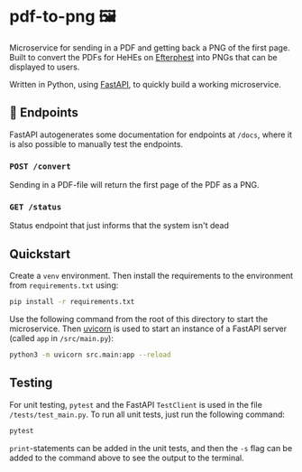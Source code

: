 # pdf-to-png 🖼

Microservice for sending in a PDF and getting back a PNG of the first page. Built to convert the PDFs for HeHEs on [Efterphest](https://github.com/esek/efterphest) into PNGs that can be displayed to users.

Written in Python, using [FastAPI](https://fastapi.tiangolo.com/), to quickly build a working microservice.

## 🚀 Endpoints

FastAPI autogenerates some documentation for endpoints at `/docs`, where it is also possible to manually test the endpoints.

### `POST /convert`

Sending in a PDF-file will return the first page of the PDF as a PNG.

### `GET /status`

Status endpoint that just informs that the system isn't dead

## Quickstart

Create a `venv` environment. Then install the requirements to the environment from `requirements.txt` using:

```bash
pip install -r requirements.txt
```

Use the following command from the root of this directory to start the microservice. Then [uvicorn](https://www.uvicorn.org/) is used to start an instance of a FastAPI server (called `app` in `/src/main.py`):

```bash
python3 -m uvicorn src.main:app --reload
```

## Testing

For unit testing, `pytest` and the FastAPI `TestClient` is used in the file `/tests/test_main.py`. To run all unit tests, just run the following command:

```bash
pytest
```

`print`-statements can be added in the unit tests, and then the `-s` flag can be added to the command above to see the output to the terminal.
